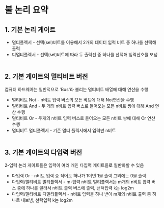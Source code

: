 # 불 논리 요약

## 1. 기본 논리 게이트
- 멀티플렉서 - 선택(sel)비트를 이용해서 2개의 데이터 입력 비트 중 하나를 선택해 출력
- 디멀티플렉서 - 선택(sel)비트에 따라 두 출력선 중 하나를 선택해 입력신호를 보냄
</br></br>

## 2. 기본 게이트의 멀티비트 버전
컴퓨터 하드웨어는 일반적으로 'Bus'라 불리는 멀티비트 배열에 대해 연산을 수행

- 멀티비트 Not - n비트 입력 버스의 모든 비트에 대해 Not연산을 수행
- 멀티비트 And - 두 개의 n비트 입력 버스로 들어오는 모든 n비트 쌍에 대해 And 연산 수행
- 멀티비트 Or - 두개의 n비트 입력 버스로 들어오는 모든 n비트 쌍에 대해 Or 연산 수행
- 멀티비트 멀티플렉서 - 기존 멀티 플렉서에서 입력만 n비트
</br></br>

## 3. 기본 게이트의 다입력 버전
2-입력 논리 게이트들은 입력이 여러 개인 다입력 게이트들로 일반화할 수 있음

- 다입력 Or - n비트 입력 중 적어도 하나가 1이면 1을 출력 그외에는 0을 출력
- 다입력/멀티비트 멀티플렉서 - m-입력 n비트 멀티플렉서는 m개의 n비트 입력 버스 중에 하나를 골라서 n비트 출력 버스에 출력, 선택입력 k는 log2m
- 다입력/멀티비트 디멀티플렉서 - n비트 입력을 하나 받아 m개의 n비트 출력 중 하나로 내보냄, 선택입력 k는 log2m